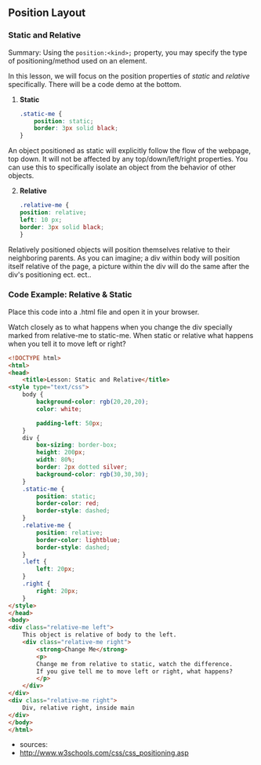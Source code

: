## Position Layout
### Static and Relative
Summary: Using the `position:<kind>;` property, you may specify the type of positioning/method used on an element.

In this lesson, we will focus on the position properties of *static* and *relative* specifically. There will be a code demo at the bottom.

1. **Static**
    ```css
    .static-me {
        position: static;
        border: 3px solid black;
    }
    ```
  An object positioned as static will explicitly follow the flow of the webpage, top down. It will not be affected by any top/down/left/right properties. You can use this to specifically isolate an object from the behavior of other objects.

2. **Relative**
    ```css
    .relative-me {
    position: relative;
    left: 10 px;
    border: 3px solid black;    
    }
    ```
  Relatively positioned objects will position themselves relative to their neighboring parents. As you can imagine; a div within body will position itself relative of the page, a picture within the div will do the same after the div's positioning ect. ect..

### Code Example: Relative & Static

Place this code into a .html file and open it in your browser.

Watch closely as to what happens when you change the div specially marked from relative-me to static-me. When static or relative what happens when you tell it to move left or right?

```html
<!DOCTYPE html>
<html>
<head>
    <title>Lesson: Static and Relative</title>
<style type="text/css">
    body {
        background-color: rgb(20,20,20);
        color: white;

        padding-left: 50px;
    }
    div {
        box-sizing: border-box;
        height: 200px;
        width: 80%;
        border: 2px dotted silver;
        background-color: rgb(30,30,30);
    }
    .static-me {
        position: static;
        border-color: red;
        border-style: dashed;
    }
    .relative-me {
        position: relative;
        border-color: lightblue;
        border-style: dashed;
    }
    .left {
        left: 20px;
    }
    .right {
        right: 20px;
    }
</style>
</head>
<body>
<div class="relative-me left"> 
    This object is relative of body to the left.  
    <div class="relative-me right">
        <strong>Change Me</strong>
        <p>
        Change me from relative to static, watch the difference.
        If you give tell me to move left or right, what happens?
        </p>
    </div>
</div>
<div class="relative-me right">
    Div, relative right, inside main
</div>
</body>
</html>
```

* sources: 
 * http://www.w3schools.com/css/css_positioning.asp